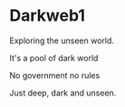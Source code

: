 # Darkweb1
Exploring the unseen world.

It's a pool of dark world

No government no rules

Just deep, dark and unseen.
